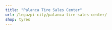 ```yaml
---
title: "Palanca Tire Sales Center"
url: /legazpi-city/palanca-tire-sales-center/
shop: tyres
---
```

